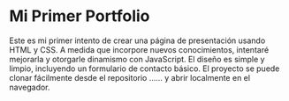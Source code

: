 # Mi Primer Portfolio
Este es mi primer intento de crear una página de presentación usando HTML y CSS. A medida que incorpore nuevos conocimientos, intentaré mejorarla y otorgarle dinamismo con JavaScript. El diseño es simple y limpio, incluyendo un formulario de contacto básico. El proyecto se puede clonar fácilmente desde el repositorio ...... y abrir localmente en el navegador.